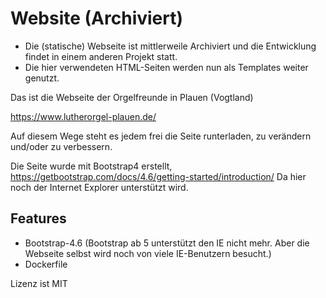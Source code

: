 # Website (Archiviert)
* Die (statische) Webseite ist mittlerweile Archiviert und die Entwicklung findet in einem anderen Projekt statt.
* Die hier verwendeten HTML-Seiten werden nun als Templates weiter genutzt.

Das ist die Webseite der Orgelfreunde in Plauen (Vogtland)

https://www.lutherorgel-plauen.de/

Auf diesem Wege steht es jedem frei die Seite runterladen, zu verändern und/oder zu verbessern.

Die Seite wurde mit Bootstrap4 erstellt, https://getbootstrap.com/docs/4.6/getting-started/introduction/
Da hier noch der Internet Explorer unterstützt wird.

## Features
* Bootstrap-4.6 (Bootstrap ab 5 unterstützt den IE nicht mehr. Aber die Webseite selbst wird noch von viele IE-Benutzern besucht.)
* Dockerfile

Lizenz ist MIT